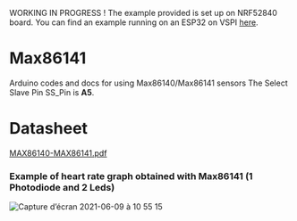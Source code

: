 WORKING IN PROGRESS ! 
The example provided is set up on NRF52840 board.
You can find an example running on an ESP32 on VSPI [here](https://github.com/moothyknight/MAX86141_Arduino).

# Max86141
Arduino codes and docs for using Max86140/Max86141 sensors
The Select Slave Pin SS_Pin is **A5**.

# Datasheet
[MAX86140-MAX86141.pdf](https://github.com/MakerLabCRI/Max86141/files/6622271/MAX86140-MAX86141.pdf)

### Example of heart rate graph obtained with Max86141 (1 Photodiode and 2 Leds)
![Capture d’écran 2021-06-09 à 10 55 15](https://user-images.githubusercontent.com/47628329/121325570-02e3a600-c912-11eb-9c8e-112cf1a5d947.png)
